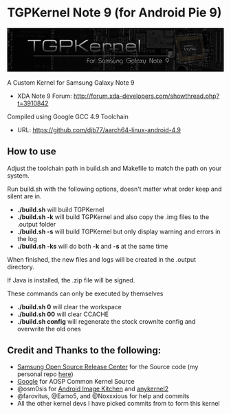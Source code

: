 # TGPKernel Note 9 (for Android Pie 9)

![TGPKernel Logo](https://github.com/TheGalaxyProject/tgpkernel-n9-p/blob/master/build/logo.png?raw=true)

A Custom Kernel for Samsung Galaxy Note 9

* XDA Note 9 Forum: http://forum.xda-developers.com/showthread.php?t=3910842


Compiled using Google GCC 4.9 Toolchain

* URL: https://github.com/djb77/aarch64-linux-android-4.9

## How to use
Adjust the toolchain path in build.sh and Makefile to match the path on your system. 

Run build.sh with the following options, doesn't matter what order keep and silent are in.

- **./build.sh** will build TGPKernel
- **./build.sh -k** will build TGPKernel and also copy the .img files to the .output folder
- **./build.sh -s** will build TGPKernel but only display warning and errors in the log
- **./build.sh -ks** will do both **-k** and **-s** at the same time

When finished, the new files and logs will be created in the .output directory.

If Java is installed, the .zip file will be signed.


These commands can only be executed by themselves

- **./build.sh 0** will clear the workspace
- **./build.sh 00** will clear CCACHE
- **./build.sh config** will regenerate the stock crownlte config and overwrite the old ones


## Credit and Thanks to the following:
- [Samsung Open Source Release Center](http://opensource.samsung.com) for the Source code (my personal repo [here](https://github.com/djb77/samsung-kernel))
- [Google](https://android.googlesource.com/kernel/common) for AOSP Common Kernel Source
- @osm0sis for [Android Image Kitchen](https://github.com/osm0sis/Android-Image-Kitchen/tree/AIK-Linux) and [anykernel2](https://github.com/osm0sis/AnyKernel2)
- @farovitus, @Eamo5, and @Noxxxious for help and commits
- All the other kernel devs I have picked commits from to form this kernel

